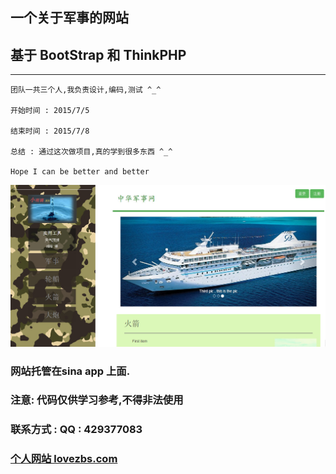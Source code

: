 ## 一个关于军事的网站 
## 基于 BootStrap 和 ThinkPHP 
---

```
团队一共三个人,我负责设计,编码,测试 ^_^

开始时间 : 2015/7/5

结束时间 : 2015/7/8

总结 : 通过这次做项目,真的学到很多东西 ^_^

Hope I can be better and better  
```

![](./bg.jpg)


### 网站托管在sina app 上面.

### 注意: 代码仅供学习参考,不得非法使用

### 联系方式 : QQ : 429377083

### [个人网站 lovezbs.com](http://www.lovezbs.com) 


